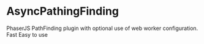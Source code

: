 # AsyncPathingFinding
PhaserJS PathFinding plugin with optional use of web worker configuration. Fast Easy to use

